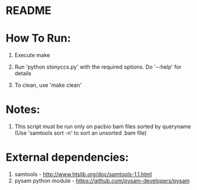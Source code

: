 # README

How To Run:
==========
1) Execute make

2) Run 'python stonyccs.py' with the required options. Do '--help' for details

3) To clean, use 'make clean'

Notes:
=====
1) This script must be run only on pacbio bam files sorted by queryname 
   (Use 'samtools sort -n' to sort an unsorted .bam file)

External dependencies:
=====================
1) samtools - http://www.htslib.org/doc/samtools-1.1.html
2) pysam python module - https://github.com/pysam-developers/pysam